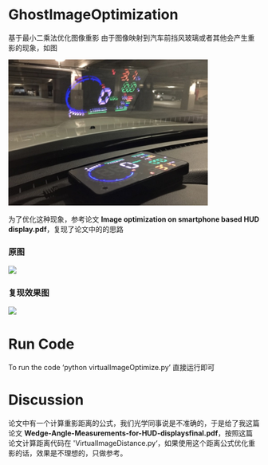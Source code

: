 # GhostImageOptimization
基于最小二乘法优化图像重影
由于图像映射到汽车前挡风玻璃或者其他会产生重影的现象，如图

<img src='virtualImageOptimize/describe.jpg' width='400px'/>


为了优化这种现象，参考论文 **Image optimization on smartphone based HUD display.pdf**，复现了论文中的的思路

### 原图

<img src='virtualImageOptimize/hud.jpg' width='400px'/>

### 复现效果图

<img src='virtualImageOptimize/hud2.jpg' width='400px'/>

# Run Code
To run the code
‘python virtualImageOptimize.py’
直接运行即可

# Discussion
论文中有一个计算重影距离的公式，我们光学同事说是不准确的，于是给了我这篇论文 **Wedge-Angle-Measurements-for-HUD-displaysfinal.pdf**，按照这篇论文计算距离代码在 'VirtualImageDistance.py‘，如果使用这个距离公式优化重影的话，效果是不理想的，只做参考。
